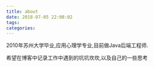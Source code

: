 ```yaml
---
title: about
date: 2018-07-05 22:08:02
tags:
categories:
---
```

2010年苏州大学毕业,应用心理学专业,目前做Java后端工程师.

希望在博客中记录工作中遇到的坑坑坎坎,以及自己的一些思考